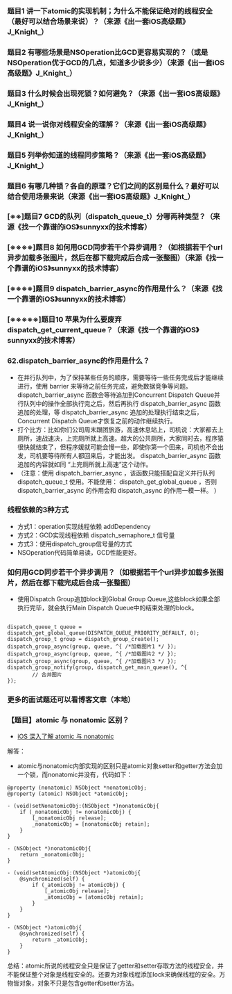 ### 题目1 讲一下atomic的实现机制；为什么不能保证绝对的线程安全（最好可以结合场景来说）？（来源《出一套iOS高级题》J_Knight_）

### 题目2 有哪些场景是NSOperation比GCD更容易实现的？（或是NSOperation优于GCD的几点，知道多少说多少）（来源《出一套iOS高级题》J_Knight_）

### 题目3 什么时候会出现死锁？如何避免？（来源《出一套iOS高级题》J_Knight_）

### 题目4 说一说你对线程安全的理解？（来源《出一套iOS高级题》J_Knight_）

### 题目5 列举你知道的线程同步策略？（来源《出一套iOS高级题》J_Knight_）

### 题目6 有哪几种锁？各自的原理？它们之间的区别是什么？最好可以结合使用场景来说（来源《出一套iOS高级题》J_Knight_）

### [※※]题目7 GCD的队列（dispatch_queue_t）分哪两种类型？（来源《找一个靠谱的iOS》sunnyxx的技术博客）

### [※※※※]题目8 如何用GCD同步若干个异步调用？（如根据若干个url异步加载多张图片，然后在都下载完成后合成一张整图）（来源《找一个靠谱的iOS》sunnyxx的技术博客）

### [※※※※]题目9 dispatch_barrier_async的作用是什么？（来源《找一个靠谱的iOS》sunnyxx的技术博客）

### [※※※※※]题目10 苹果为什么要废弃dispatch_get_current_queue？（来源《找一个靠谱的iOS》sunnyxx的技术博客）

### 62.dispatch_barrier_async的作用是什么？
* 在并行队列中，为了保持某些任务的顺序，需要等待一些任务完成后才能继续进行，使用 barrier 来等待之前任务完成，避免数据竞争等问题。 dispatch_barrier_async 函数会等待追加到Concurrent Dispatch Queue并行队列中的操作全部执行完之后，然后再执行 dispatch_barrier_async 函数追加的处理，等 dispatch_barrier_async 追加的处理执行结束之后，Concurrent Dispatch Queue才恢复之前的动作继续执行。
* 打个比方：比如你们公司周末跟团旅游，高速休息站上，司机说：大家都去上厕所，速战速决，上完厕所就上高速。超大的公共厕所，大家同时去，程序猿很快就结束了，但程序媛就可能会慢一些，即使你第一个回来，司机也不会出发，司机要等待所有人都回来后，才能出发。 dispatch_barrier_async 函数追加的内容就如同 “上完厕所就上高速”这个动作。
* （注意：使用 dispatch_barrier_async ，该函数只能搭配自定义并行队列 dispatch_queue_t 使用。不能使用： dispatch_get_global_queue ，否则 dispatch_barrier_async 的作用会和 dispatch_async 的作用一模一样。 ）

### **线程依赖的3种方式**

- 方式1：operation实现线程依赖 addDependency
- 方式2：GCD实现线程依赖 dispatch_semaphore_t 信号量
- 方式3：使用dispatch_group信号量的方式
- NSOperation代码简单易读，GCD性能更好。

### 如何用GCD同步若干个异步调用？（如根据若干个url异步加载多张图片，然后在都下载完成后合成一张整图）
* 使用Dispatch Group追加block到Global Group Queue,这些block如果全部执行完毕，就会执行Main Dispatch Queue中的结束处理的block。

```

dispatch_queue_t queue = dispatch_get_global_queue(DISPATCH_QUEUE_PRIORITY_DEFAULT, 0);
dispatch_group_t group = dispatch_group_create();
dispatch_group_async(group, queue, ^{ /*加载图片1 */ });
dispatch_group_async(group, queue, ^{ /*加载图片2 */ });
dispatch_group_async(group, queue, ^{ /*加载图片3 */ }); 
dispatch_group_notify(group, dispatch_get_main_queue(), ^{
        // 合并图片
});

```

### 更多的面试题还可以看博客文章（本地）

### 【题目】atomic 与 nonatomic 区别？
* [iOS 深入了解 atomic 与 nonatomic](https://app.yinxiang.com/shard/s35/nl/9757212/c91d6c9d-c797-4cfe-a0bd-289747c9f4d0)

解答：

* atomic与nonatomic内部实现的区别只是atomic对象setter和getter方法会加一个锁，而nonatomic并没有，代码如下：

```
@property (nonatomic) NSObject *nonatomicObj; 
@property (atomic) NSObject *atomicObj;

- (void)setNonatomicObj:(NSObject *)nonatomicObj{ 
    if (_nonatomicObj != nonatomicObj) { 
        [_nonatomicObj release]; 
        _nonatomicObj = [nonatomicObj retain]; 
    } 
}

- (NSObject *)nonatomicObj{ 
    return _nonatomicObj; 
}

- (void)setAtomicObj:(NSObject *)atomicObj{ 
    @synchronized(self) { 
        if (_atomicObj != atomicObj) { 
            [_atomicObj release];  
            _atomicObj = [atomicObj retain]; 
        } 
    } 
}

- (NSObject *)atomicObj{ 
    @synchronized(self) { 
        return _atomicObj; 
    } 
}
```

总结：atomic所说的线程安全只是保证了getter和setter存取方法的线程安全，并不能保证整个对象是线程安全的。还要为对象线程添加lock来确保线程的安全。万物皆对象，对象不只是包含getter和setter方法。